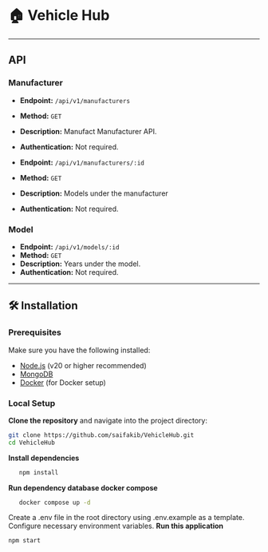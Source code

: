 # 🏠 Vehicle Hub
---

## API

### Manufacturer

- **Endpoint:** `/api/v1/manufacturers`
- **Method:** `GET`
- **Description:**  Manufact Manufacturer API.
- **Authentication:** Not required.

- **Endpoint:** `/api/v1/manufacturers/:id`
- **Method:** `GET`
- **Description:** Models under the manufacturer
- **Authentication:** Not required.

### Model

- **Endpoint:** `/api/v1/models/:id`
- **Method:** `GET`
- **Description:** Years under the model.
- **Authentication:** Not required.

---

## 🛠️ Installation

### Prerequisites
Make sure you have the following installed:
- [Node.js](https://nodejs.org/) (v20 or higher recommended)
- [MongoDB](https://www.mongodb.com/try/download/community)
- [Docker](https://www.docker.com/) (for Docker setup)

### Local Setup

**Clone the repository** and navigate into the project directory:
   ```bash
   git clone https://github.com/saifakib/VehicleHub.git
   cd VehicleHub
   ```
**Install dependencies**
```bash
   npm install
```
**Run dependency database docker compose**
```bash
   docker compose up -d
```
Create a .env file in the root directory using .env.example as a template. Configure necessary environment variables.
**Run this application**
   ```bash
   npm start
   ```

